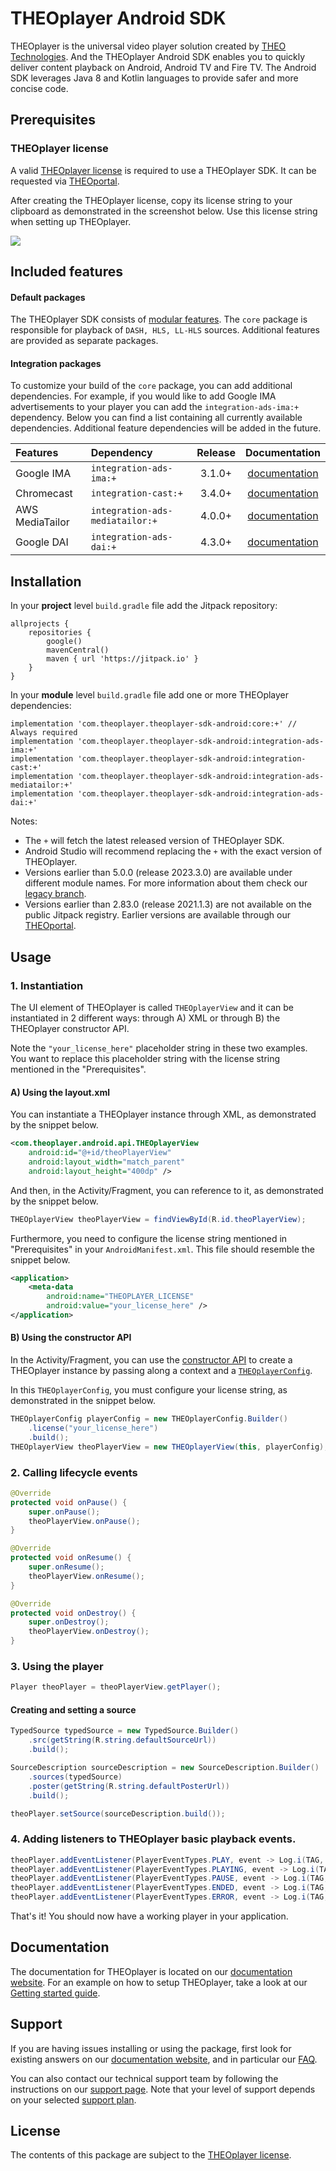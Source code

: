 # THEOplayer Android SDK

THEOplayer is the universal video player solution created by [THEO Technologies](https://www.theoplayer.com/).
And the THEOplayer Android SDK enables you to quickly deliver content playback on Android, Android TV and Fire TV.
The Android SDK leverages Java 8 and Kotlin languages to provide safer and more concise code.

## Prerequisites

### THEOplayer license

A valid [THEOplayer license](https://docs.theoplayer.com/how-to-guides/12-license/00-introduction.md)
is required to use a THEOplayer SDK. 
It can be requested via [THEOportal](https://portal.theoplayer.com).

After creating the THEOplayer license, copy its license string to your clipboard as demonstrated in the screenshot below.
Use this license string when setting up THEOplayer.

![](https://cdn.theoplayer.com/images/git/theoplayer-android-sdk-license-string.png)

## Included features

#### Default packages

The THEOplayer SDK consists of [modular features](https://docs.theoplayer.com/faq/53-theoplayer-features-modules.md).
The `core` package is responsible for playback of ```DASH, HLS, LL-HLS``` sources.
Additional features are provided as separate packages.

#### Integration packages

To customize your build of the `core` package, you can add additional dependencies.
For example, if you would like to add Google IMA advertisements to your player you can add the `integration-ads-ima:+` dependency.
Below you can find a list containing all currently available dependencies.
Additional feature dependencies will be added in the future.

| Features        | Dependency                      | Release |                                                       Documentation                                                        |
|:----------------|:--------------------------------|:-------:|:--------------------------------------------------------------------------------------------------------------------------:|
| Google IMA      | `integration-ads-ima:+`         | 3.1.0+  |              [documentation](https://docs.theoplayer.com/how-to-guides/01-ads/10-google-ima.md/#android-sdk)               |
| Chromecast      | `integration-cast:+`            | 3.4.0+  | [documentation](https://docs.theoplayer.com/how-to-guides/03-cast/01-chromecast/00-introduction.md#theoplayer-android-sdk) |
| AWS MediaTailor | `integration-ads-mediatailor:+` | 4.0.0+  |              [documentation](https://docs.theoplayer.com/how-to-guides/01-ads/12-mediatailor.md/#android-sdk)              |
| Google DAI      | `integration-ads-dai:+`         | 4.3.0+  |               [documentation](https://docs.theoplayer.com/how-to-guides/01-ads/08-google-dai.md#android-sdk)               |

## Installation

In your **project** level `build.gradle` file add the Jitpack repository:

```
allprojects {
    repositories {
        google()
        mavenCentral()
        maven { url 'https://jitpack.io' }
    }
}
```

In your **module** level `build.gradle` file add one or more THEOplayer dependencies:

```
implementation 'com.theoplayer.theoplayer-sdk-android:core:+' // Always required
implementation 'com.theoplayer.theoplayer-sdk-android:integration-ads-ima:+'
implementation 'com.theoplayer.theoplayer-sdk-android:integration-cast:+'
implementation 'com.theoplayer.theoplayer-sdk-android:integration-ads-mediatailor:+'
implementation 'com.theoplayer.theoplayer-sdk-android:integration-ads-dai:+'
```

Notes:

* The `+` will fetch the latest released version of THEOplayer SDK.
* Android Studio will recommend replacing the `+` with the exact version of THEOplayer.
* Versions earlier than 5.0.0 (release 2023.3.0) are available under different module names.
For more information about them check our [legacy branch](https://github.com/THEOplayer/theoplayer-sdk-android/tree/legacy).
* Versions earlier than 2.83.0 (release 2021.1.3) are not available on the public Jitpack registry.
Earlier versions are available through our [THEOportal](https://portal.theoplayer.com).

## Usage

### 1. Instantiation

The UI element of THEOplayer is called `THEOplayerView` and it can be instantiated in 2 different ways: through A) XML or through B) the THEOplayer constructor API.

Note the `"your_license_here"` placeholder string in these two examples.
You want to replace this placeholder string with the license string mentioned in the "Prerequisites".

#### A) Using the layout.xml

You can instantiate a THEOplayer instance through XML, as demonstrated by the snippet below.

```xml
<com.theoplayer.android.api.THEOplayerView
    android:id="@+id/theoPlayerView"
    android:layout_width="match_parent"
    android:layout_height="400dp" />
```
And then, in the Activity/Fragment, you can reference to it, as demonstrated by the snippet below.

```java
THEOplayerView theoPlayerView = findViewById(R.id.theoPlayerView);
```

Furthermore, you need to configure the license string mentioned in "Prerequisites" in your `AndroidManifest.xml`.
This file should resemble the snippet below.

```xml
<application>
    <meta-data
        android:name="THEOPLAYER_LICENSE"
        android:value="your_license_here" />
</application>
```

#### B) Using the constructor API ####

In the Activity/Fragment, you can use the [constructor API](https://docs.theoplayer.com/api-reference/android/index.html?com/theoplayer/android/api/THEOplayerView.html) to create a THEOplayer instance
by passing along a context and a [`THEOplayerConfig`](https://docs.theoplayer.com/api-reference/android/index.html?com/theoplayer/android/api/THEOplayerConfig.html).

In this `THEOplayerConfig`, you must configure your license string, as demonstrated in the snippet below.

```java
THEOplayerConfig playerConfig = new THEOplayerConfig.Builder()
    .license("your_license_here")
    .build();
THEOplayerView theoPlayerView = new THEOplayerView(this, playerConfig);
```

### 2. Calling lifecycle events

```java
@Override
protected void onPause() {
    super.onPause();
    theoPlayerView.onPause();
}

@Override
protected void onResume() {
    super.onResume();
    theoPlayerView.onResume();
}

@Override
protected void onDestroy() {
    super.onDestroy();
    theoPlayerView.onDestroy();
}
```

### 3. Using the player

```java
Player theoPlayer = theoPlayerView.getPlayer();
```

#### Creating and setting a source

```java
TypedSource typedSource = new TypedSource.Builder()
    .src(getString(R.string.defaultSourceUrl))
    .build();

SourceDescription sourceDescription = new SourceDescription.Builder()
    .sources(typedSource)
    .poster(getString(R.string.defaultPosterUrl))
    .build();

theoPlayer.setSource(sourceDescription.build());
```

### 4. Adding listeners to THEOplayer basic playback events.

```java
theoPlayer.addEventListener(PlayerEventTypes.PLAY, event -> Log.i(TAG, "Event: PLAY"));
theoPlayer.addEventListener(PlayerEventTypes.PLAYING, event -> Log.i(TAG, "Event: PLAYING"));
theoPlayer.addEventListener(PlayerEventTypes.PAUSE, event -> Log.i(TAG, "Event: PAUSE"));
theoPlayer.addEventListener(PlayerEventTypes.ENDED, event -> Log.i(TAG, "Event: ENDED"));
theoPlayer.addEventListener(PlayerEventTypes.ERROR, event -> Log.i(TAG, "Event: ERROR, error=" + event.getErrorObject().getMessage()));
```

That's it! You should now have a working player in your application.

## Documentation

The documentation for THEOplayer is located on our [documentation website](https://docs.theoplayer.com).
For an example on how to setup THEOplayer, take a look at our [Getting started guide](https://docs.theoplayer.com/getting-started/01-sdks/02-android/00-getting-started.md).

## Support

If you are having issues installing or using the package, first look for existing answers on our [documentation website](https://docs.theoplayer.com/),
and in particular our [FAQ](https://docs.theoplayer.com/faq/00-introduction.md).

You can also contact our technical support team by following the instructions on our [support page](https://docs.theoplayer.com/faq/00-introduction.md).
Note that your level of support depends on your selected [support plan](https://www.theoplayer.com/supportplans).

## License

The contents of this package are subject to the [THEOplayer license](https://www.theoplayer.com/terms).
